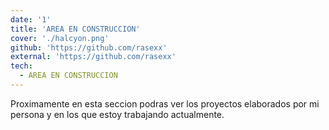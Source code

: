 ```yaml
---
date: '1'
title: 'AREA EN CONSTRUCCION'
cover: './halcyon.png'
github: 'https://github.com/rasexx'
external: 'https://github.com/rasexx'
tech:
  - AREA EN CONSTRUCCION
---
```


Proximamente en esta seccion podras ver los proyectos elaborados por mi persona y en los que estoy trabajando actualmente.
